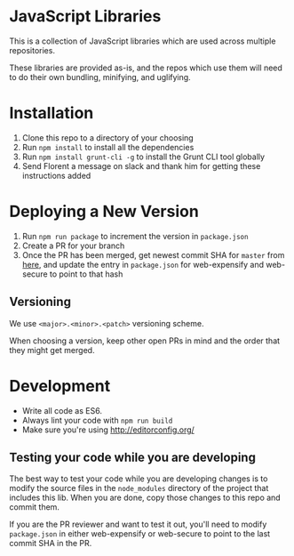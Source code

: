 # JavaScript Libraries
This is a collection of JavaScript libraries which are used across multiple repositories.

These libraries are provided as-is, and the repos which use them will need to do their own bundling, minifying, and uglifying.

# Installation

1. Clone this repo to a directory of your choosing
2. Run `npm install` to install all the dependencies
3. Run `npm install grunt-cli -g` to install the Grunt CLI tool globally
4. Send Florent a message on slack and thank him for getting these instructions added

# Deploying a New Version

1. Run `npm run package` to increment the version in `package.json`
1. Create a PR for your branch
2. Once the PR has been merged, get newest commit SHA for `master` from [here](https://github.com/Expensify/JS-Libs/commits/master), and update the entry in `package.json` for web-expensify and web-secure to point to that hash

## Versioning
We use `<major>.<minor>.<patch>` versioning scheme.

When choosing a version, keep other open PRs in mind and the order that they might get merged.

# Development
* Write all code as ES6.
* Always lint your code with `npm run build`
* Make sure you're using http://editorconfig.org/

## Testing your code while you are developing
The best way to test your code while you are developing changes is to modify the source files in the `node_modules` directory of the project that includes this lib. When you are done, copy those changes to this repo and commit them.

If you are the PR reviewer and want to test it out, you'll need to modify `package.json` in either web-expensify or web-secure to point to the last commit SHA in the PR.
